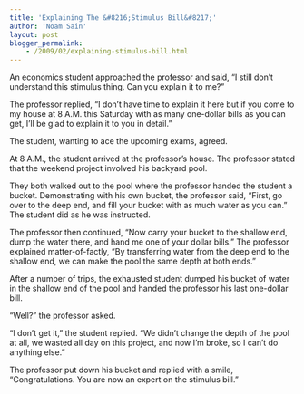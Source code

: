 ```yaml
---
title: 'Explaining The &#8216;Stimulus Bill&#8217;'
author: 'Noam Sain'
layout: post
blogger_permalink:
    - /2009/02/explaining-stimulus-bill.html
---
```


An economics student approached the professor and said, “I still don’t understand this stimulus thing. Can you explain it to me?”  
  
The professor replied, “I don’t have time to explain it here but if you come to my house at 8 A.M. this Saturday with as many one-dollar bills as you can get, I’ll be glad to explain it to you in detail.”

The student, wanting to ace the upcoming exams, agreed.

At 8 A.M., the student arrived at the professor’s house. The professor stated that the weekend project involved his backyard pool.

They both walked out to the pool where the professor handed the student a bucket. Demonstrating with his own bucket, the professor said, “First, go over to the deep end, and fill your bucket with as much water as you can.” The student did as he was instructed.

The professor then continued, “Now carry your bucket to the shallow end, dump the water there, and hand me one of your dollar bills.” The professor explained matter-of-factly, “By transferring water from the deep end to the shallow end, we can make the pool the same depth at both ends.”

After a number of trips, the exhausted student dumped his bucket of water in the shallow end of the pool and handed the professor his last one-dollar bill.

“Well?” the professor asked.

“I don’t get it,” the student replied. “We didn’t change the depth of the pool at all, we wasted all day on this project, and now I’m broke, so I can’t do anything else.”

The professor put down his bucket and replied with a smile, “Congratulations. You are now an expert on the stimulus bill.”